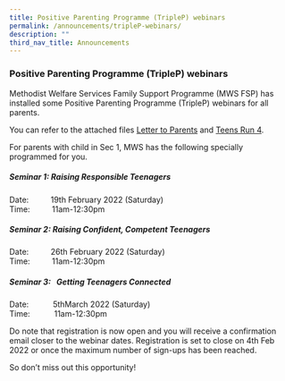 ```yaml
---
title: Positive Parenting Programme (TripleP) webinars
permalink: /announcements/tripleP-webinars/
description: ""
third_nav_title: Announcements
---
```

### Positive Parenting Programme (TripleP) webinars

Methodist Welfare Services Family Support Programme (MWS FSP) has installed some Positive Parenting Programme (TripleP) webinars for all parents.

You can refer to the attached files [Letter to Parents]([](/files/Letter%20to%20Parents%20English.pdf)) and [Teens Run 4]([](/files/Teens%20Run%204.pdf)).

For parents with child in Sec 1, MWS has the following specially programmed for you.

##### Seminar 1: Raising Responsible Teenagers

Date:          19th February 2022 (Saturday) <br>
Time:          11am-12:30pm  
  

##### Seminar 2: Raising Confident, Competent Teenagers

Date:          26th February 2022 (Saturday) <br>
Time:          11am-12:30pm  
  

##### Seminar 3:   Getting Teenagers Connected

Date:           5thMarch 2022 (Saturday) <br>
Time:           11am-12:30pm

Do note that registration is now open and you will receive a confirmation email closer to the webinar dates. Registration is set to close on 4th Feb 2022 or once the maximum number of sign-ups has been reached.

So don’t miss out this opportunity!